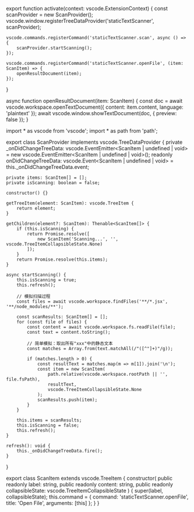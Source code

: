 export function activate(context: vscode.ExtensionContext) {
    const scanProvider = new ScanProvider();
    vscode.window.registerTreeDataProvider('staticTextScanner', scanProvider);

    vscode.commands.registerCommand('staticTextScanner.scan', async () => {
        scanProvider.startScanning();
    });

    vscode.commands.registerCommand('staticTextScanner.openFile', (item: ScanItem) => {
        openResultDocument(item);
    });
}

async function openResultDocument(item: ScanItem) {
    const doc = await vscode.workspace.openTextDocument({ content: item.content, language: 'plaintext' });
    await vscode.window.showTextDocument(doc, { preview: false });
}





import * as vscode from 'vscode';
import * as path from 'path';

export class ScanProvider implements vscode.TreeDataProvider<ScanItem> {
    private _onDidChangeTreeData: vscode.EventEmitter<ScanItem | undefined | void> = new vscode.EventEmitter<ScanItem | undefined | void>();
    readonly onDidChangeTreeData: vscode.Event<ScanItem | undefined | void> = this._onDidChangeTreeData.event;

    private items: ScanItem[] = [];
    private isScanning: boolean = false;

    constructor() {}

    getTreeItem(element: ScanItem): vscode.TreeItem {
        return element;
    }

    getChildren(element?: ScanItem): Thenable<ScanItem[]> {
        if (this.isScanning) {
            return Promise.resolve([
                new ScanItem('Scanning...', '', vscode.TreeItemCollapsibleState.None)
            ]);
        }
        return Promise.resolve(this.items);
    }

    async startScanning() {
        this.isScanning = true;
        this.refresh();

        // 模拟扫描过程
        const files = await vscode.workspace.findFiles('**/*.jsx', '**/node_modules/**');

        const scanResults: ScanItem[] = [];
        for (const file of files) {
            const content = await vscode.workspace.fs.readFile(file);
            const text = content.toString();

            // 简单模拟：取出所有"xxx"中的静态文本
            const matches = Array.from(text.matchAll(/"([^"]+)"/g));

            if (matches.length > 0) {
                const resultText = matches.map(m => m[1]).join('\n');
                const item = new ScanItem(
                    path.relative(vscode.workspace.rootPath || '', file.fsPath),
                    resultText,
                    vscode.TreeItemCollapsibleState.None
                );
                scanResults.push(item);
            }
        }

        this.items = scanResults;
        this.isScanning = false;
        this.refresh();
    }

    refresh(): void {
        this._onDidChangeTreeData.fire();
    }
}

export class ScanItem extends vscode.TreeItem {
    constructor(
        public readonly label: string,
        public readonly content: string,
        public readonly collapsibleState: vscode.TreeItemCollapsibleState
    ) {
        super(label, collapsibleState);
        this.command = {
            command: 'staticTextScanner.openFile',
            title: 'Open File',
            arguments: [this]
        };
    }
}
